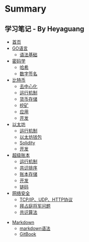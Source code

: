 # Summary

## 学习笔记 - By Heyaguang
* [首页](README.md)
* [GO语言](golang/README.md)
    * [语法基础](golang/base.md)
* [密码学](cryptography/README.md)
    * [哈希](cryptography/hash.md)
    * [数字签名](cryptography/signature.md)
* [比特币](bitcoin/README.md)
    * [去中心化](bitcoin/decentration.md)
    * [运行机制](bitcoin/operation.md)
    * [货币存储](bitcoin/coin_storage.md)
    * [挖矿](bitcoin/mine.md)
    * [应用](bitcoin/apply.md)
    * [开发](bitcoin/develop.md)
* [以太坊](ethereum/README.md)
    * [运行机制](ethereum/operation.md)
    * [以太坊钱包](ethereum/ethwallet.md)
    * [Solidity](ethereum/solidity.md)
    * [开发](ethereum/develop.md)
    <!-- * [智能合约](ethereum/smartcontract.md) -->
* [超级账本](hyperledger/README.md)
    * [运行机制](hyperledger/operation.md)
    * [共识排序](hyperledger/consensus.md)
    * [账本存储](hyperledger/ledger_storage.md)
    * [开发](hyperledger/develop.md)
    * [链码](hyperledger/chaincode.md)
* [网络安全](network/README.md)
    * [TCP/IP、UDP、HTTP协议](network/protocol.md)
    * [拜占庭将军问题](network/byzantine.md)
    * [共识算法](network/consensus.md)
<!-- * [数据库](database/README.md) -->
<!--     * [LevelDB](database/leveldb.md) -->
<!--     * [CouchDB](database/couchdb.md) -->
<!--     * [Mysql](database/mysql.md) -->
* [Markdown](markdown/README.md)
    * [markdown语法](markdown/markdown.md)
    * [GitBook](markdown/gitbook.md)
